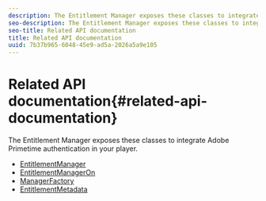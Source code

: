 ```yaml
---
description: The Entitlement Manager exposes these classes to integrate Adobe Primetime authentication in your player.
seo-description: The Entitlement Manager exposes these classes to integrate Adobe Primetime authentication in your player.
seo-title: Related API documentation
title: Related API documentation
uuid: 7b37b965-6048-45e9-ad5a-2026a5a9e105
---
```


# Related API documentation{#related-api-documentation}

The Entitlement Manager exposes these classes to integrate Adobe Primetime authentication in your player.

* [EntitlementManager](https://help.adobe.com/en_US/primetime/reference_implementation/android/javadoc/com/adobe/primetime/reference/manager/EntitlementManager.html) 
* [EntitlementManagerOn](https://help.stage.adobe.com/en_US/primetime/reference_implementation/android/javadoc/com/adobe/primetime/reference/manager/EntitlementManagerOn.html)
* [ManagerFactory](https://help.adobe.com/en_US/primetime/reference_implementation/android/javadoc/com/adobe/primetime/reference/manager/ManagerFactory.html)
* [EntitlementMetadata](https://help.adobe.com/en_US/primetime/reference_implementation/android/javadoc/com/adobe/primetime/reference/entitlement/EntitlementMetadata.html)

